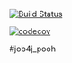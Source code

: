 [![Build Status](https://travis-ci.com/KirAlex008/job4j_pooh.svg?branch=master)](https://travis-ci.com/KirAlex008/job4j_pooh)

[![codecov](https://codecov.io/gh/KirAlex008/job4j_pooh/branch/master/graph/badge.svg)](https://codecov.io/gh/KirAlex008/job4j_pooh)

#job4j_pooh

